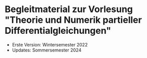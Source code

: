 # Begleitmaterial zur Vorlesung "Theorie und Numerik partieller Differentialgleichungen"
- Erste Version: Wintersemester 2022
- Updates: Sommersemester 2024
